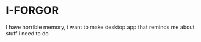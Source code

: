 # I-FORGOR
I have horrible memory, i want to make desktop app that reminds me about stuff i need to do
